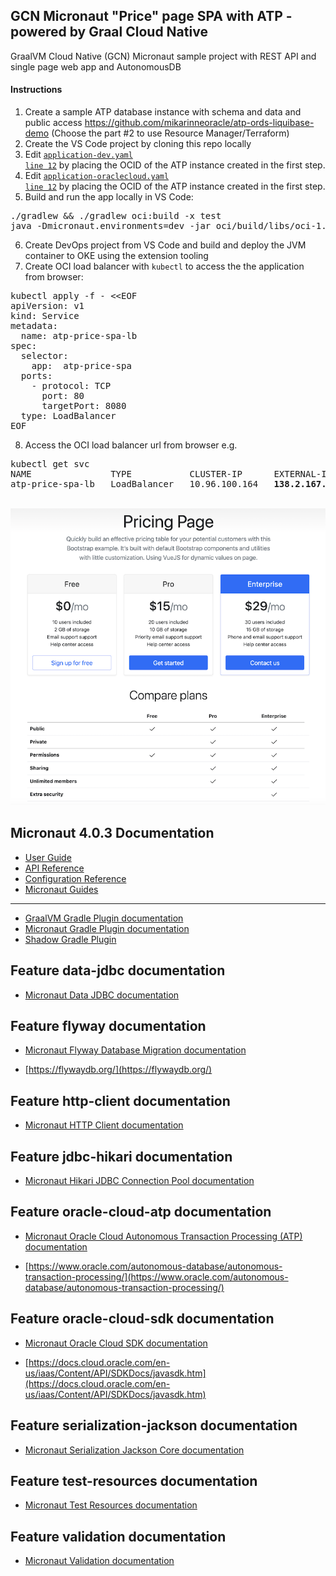 ## GCN Micronaut "Price" page SPA with ATP - powered by Graal Cloud Native

GraalVM Cloud Native (GCN) Micronaut sample project with REST API and single page web app and AutonomousDB

#### Instructions

1. Create a sample ATP database instance with schema and data and public access https://github.com/mikarinneoracle/atp-ords-liquibase-demo (Choose the part #2 to use Resource Manager/Terraform)
2. Create the VS Code project by cloning this repo locally
3. Edit <a href="https://github.com/mikarinneoracle/gcn-micronaut-atp-price-spa/blob/master/oci/src/main/resources/application-dev.yml#L12"><code>application-dev.yaml line 12</code></a> by placing the OCID of the ATP instance created in the first step.
4. Edit <a href="https://github.com/mikarinneoracle/gcn-micronaut-atp-price-spa/blob/master/oci/src/main/resources/application-oraclecloud.yml#L12"><code>application-oraclecloud.yaml line 12</code></a> by placing the OCID of the ATP instance created in the first step.
5. Build and run the app locally in VS Code:
<pre>
./gradlew && ./gradlew oci:build -x test
java -Dmicronaut.environments=dev -jar oci/build/libs/oci-1.0-SNAPSHOT-all.jar
</pre>
6. Create DevOps project from VS Code and build and deploy the JVM container to OKE using the extension tooling
7. Create OCI load balancer with <code>kubectl</code> to access the the application from browser:
<pre>
kubectl apply -f - &lt;&lt;EOF
apiVersion: v1
kind: Service
metadata:
  name: atp-price-spa-lb
spec:
  selector:
    app:  atp-price-spa
  ports:
    - protocol: TCP
      port: 80
      targetPort: 8080
  type: LoadBalancer
EOF
</pre>
8. Access the OCI load balancer url from browser e.g.
<pre>
kubectl get svc
NAME               TYPE           CLUSTER-IP      EXTERNAL-IP       PORT(S)             AGE
atp-price-spa-lb   LoadBalancer   10.96.100.164   <b>138.2.167.156</b>     80:30258/TCP        8s
</pre>

<br>
<img src="price-spa.png" width="800" />


## Micronaut 4.0.3 Documentation

- [User Guide](https://docs.micronaut.io/4.0.3/guide/)
- [API Reference](https://docs.micronaut.io/4.0.3/api/)
- [Configuration Reference](https://docs.micronaut.io/4.0.3/guide/configurationreference.html)
- [Micronaut Guides](https://guides.micronaut.io/)
---
- [GraalVM Gradle Plugin documentation](https://graalvm.github.io/native-build-tools/latest/gradle-plugin.html)
- [Micronaut Gradle Plugin documentation](https://micronaut-projects.github.io/micronaut-gradle-plugin/latest/)
- [Shadow Gradle Plugin](https://plugins.gradle.org/plugin/com.github.johnrengelman.shadow)
## Feature data-jdbc documentation

- [Micronaut Data JDBC documentation](https://micronaut-projects.github.io/micronaut-data/latest/guide/index.html#jdbc)


## Feature flyway documentation

- [Micronaut Flyway Database Migration documentation](https://micronaut-projects.github.io/micronaut-flyway/latest/guide/index.html)

- [https://flywaydb.org/](https://flywaydb.org/)


## Feature http-client documentation

- [Micronaut HTTP Client documentation](https://docs.micronaut.io/latest/guide/index.html#nettyHttpClient)


## Feature jdbc-hikari documentation

- [Micronaut Hikari JDBC Connection Pool documentation](https://micronaut-projects.github.io/micronaut-sql/latest/guide/index.html#jdbc)


## Feature oracle-cloud-atp documentation

- [Micronaut Oracle Cloud Autonomous Transaction Processing (ATP) documentation](https://micronaut-projects.github.io/micronaut-oracle-cloud/latest/guide/#_micronaut_oraclecloud_atp)

- [https://www.oracle.com/autonomous-database/autonomous-transaction-processing/](https://www.oracle.com/autonomous-database/autonomous-transaction-processing/)


## Feature oracle-cloud-sdk documentation

- [Micronaut Oracle Cloud SDK documentation](https://micronaut-projects.github.io/micronaut-oracle-cloud/latest/guide/)

- [https://docs.cloud.oracle.com/en-us/iaas/Content/API/SDKDocs/javasdk.htm](https://docs.cloud.oracle.com/en-us/iaas/Content/API/SDKDocs/javasdk.htm)


## Feature serialization-jackson documentation

- [Micronaut Serialization Jackson Core documentation](https://micronaut-projects.github.io/micronaut-serialization/latest/guide/)


## Feature test-resources documentation

- [Micronaut Test Resources documentation](https://micronaut-projects.github.io/micronaut-test-resources/latest/guide/)


## Feature validation documentation

- [Micronaut Validation documentation](https://micronaut-projects.github.io/micronaut-validation/latest/guide/)


